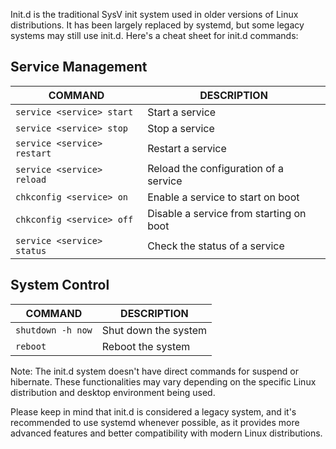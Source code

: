 Init.d is the traditional SysV init system used in older versions of Linux distributions. It has been largely replaced by systemd, but some legacy systems may still use init.d. Here's a cheat sheet for init.d commands:

## Service Management

|COMMAND|DESCRIPTION|
|---|---|
|`service <service> start`|Start a service|
|`service <service> stop`|Stop a service|
|`service <service> restart`|Restart a service|
|`service <service> reload`|Reload the configuration of a service|
|`chkconfig <service> on`|Enable a service to start on boot|
|`chkconfig <service> off`|Disable a service from starting on boot|
|`service <service> status`|Check the status of a service|

## System Control

|COMMAND|DESCRIPTION|
|---|---|
|`shutdown -h now`|Shut down the system|
|`reboot`|Reboot the system|

Note: The init.d system doesn't have direct commands for suspend or hibernate. These functionalities may vary depending on the specific Linux distribution and desktop environment being used.

Please keep in mind that init.d is considered a legacy system, and it's recommended to use systemd whenever possible, as it provides more advanced features and better compatibility with modern Linux distributions.